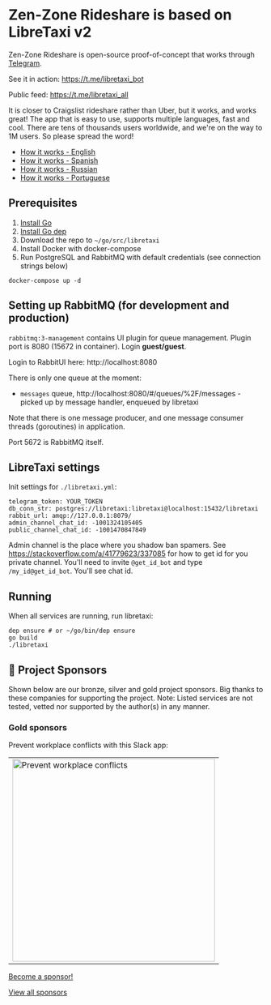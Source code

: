 # Zen-Zone Rideshare is based on LibreTaxi v2

Zen-Zone Rideshare is open-source proof-of-concept that works through [Telegram](https://telegram.org/).

See it in action: https://t.me/libretaxi_bot

Public feed: https://t.me/libretaxi_all

It is closer to Craigslist rideshare rather than Uber, but it works, and works great! The app that is easy to use, supports multiple languages, fast and cool. There are tens of thousands users worldwide, and we're on the way to 1M users. So please spread the word!

* [How it works - English](https://telegra.ph/LibreTaxi-20---you-will-love-it-02-02)
* [How it works - Spanish](https://telegra.ph/LibreTaxi-20---te-va-a-enamorar-02-09)
* [How it works - Russian](https://telegra.ph/Novaya-versiya-Libre-taksi-vam-ponravitsya-02-08)
* [How it works - Portuguese](https://telegra.ph/LibreTaxi-20---Vai-o-amar-02-12)

## Prerequisites

1. [Install Go](https://golang.org/doc/install)
2. [Install Go dep](https://github.com/golang/dep)
3. Download the repo to `~/go/src/libretaxi`
4. Install Docker with docker-compose
5. Run PostgreSQL and RabbitMQ with default credentials (see connection strings below)
```
docker-compose up -d
```

## Setting up RabbitMQ (for development and production)

`rabbitmq:3-management` contains UI plugin for queue management. Plugin port is 8080 (15672 in container).
Login **guest/guest**.

Login to RabbitUI here: http://localhost:8080

There is only one queue at the moment:

* `messages` queue, http://localhost:8080/#/queues/%2F/messages - picked up by message handler, enqueued by libretaxi

Note that there is one message producer, and one message consumer threads (goroutines) in application.

Port 5672 is RabbitMQ itself.

## LibreTaxi settings

Init settings for `./libretaxi.yml`:

```
telegram_token: YOUR_TOKEN
db_conn_str: postgres://libretaxi:libretaxi@localhost:15432/libretaxi
rabbit_url: amqp://127.0.0.1:8079/
admin_channel_chat_id: -1001324105405
public_channel_chat_id: -1001470847849
```

Admin channel is the place where you shadow ban spamers. 
See https://stackoverflow.com/a/41779623/337085 for how to get id for you private channel.
You'll need to invite `@get_id_bot` and type `/my_id@get_id_bot`. You'll see chat id.

## Running

When all services are running, run libretaxi:

```
dep ensure # or ~/go/bin/dep ensure
go build
./libretaxi
```

## 🌟 Project Sponsors

Shown below are our bronze, silver and gold project sponsors.
Big thanks to these companies for supporting the project.
Note: Listed services are not tested, vetted nor supported by the author(s) in any manner.

### Gold sponsors

Prevent workplace conflicts with this Slack app:

<table><tbody><tr>
<td><a href="https://healthydebate.ai" target="_blank">
    <img width="400" src="https://user-images.githubusercontent.com/1477672/152650139-fe043eac-eab4-4cdb-a04a-e0a9daea4639.svg" alt="Prevent workplace conflicts">
</a></td>
</tr></tbody></table>

[Become a sponsor!](https://github.com/sponsors/ro31337)

[View all sponsors](https://github.com/sponsors/ro31337)
